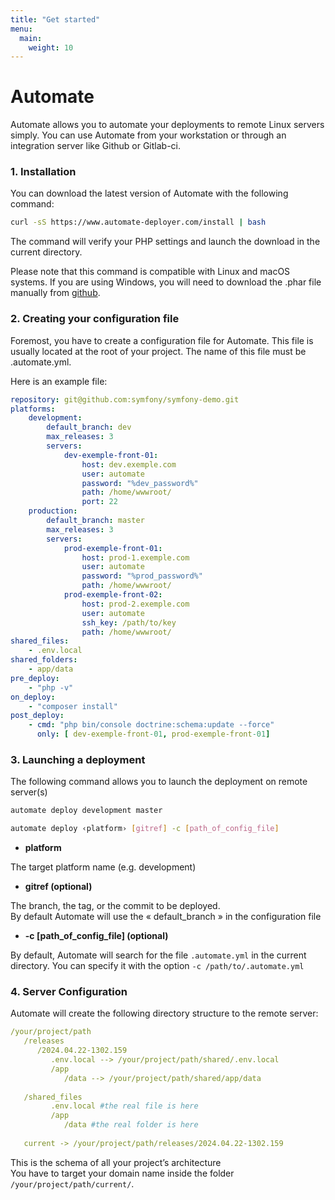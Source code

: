 ```yaml
---
title: "Get started"
menu:
  main:
    weight: 10
---
```

# Automate

Automate allows you to automate your deployments to remote Linux servers simply.
You can use Automate from your workstation or through an integration server like Github or Gitlab-ci.

### 1. Installation

You can download the latest version of Automate with the following command:    

~~~~bash
curl -sS https://www.automate-deployer.com/install | bash
~~~~

The command will verify your PHP settings and launch the download in the current directory.

Please note that this command is compatible with Linux and macOS systems.
If you are using Windows, you will need to download the .phar file manually from [github](https://github.com/automatephp/automate/releases).



### 2. Creating your configuration file

Foremost, you have to create a configuration file for Automate.
This file is usually located at the root of your project. The name of this file must be .automate.yml.

Here is an example file:

~~~~yaml
repository: git@github.com:symfony/symfony-demo.git
platforms:
    development:
        default_branch: dev
        max_releases: 3
        servers:
            dev-exemple-front-01:
                host: dev.exemple.com
                user: automate
                password: "%dev_password%"
                path: /home/wwwroot/
                port: 22
    production:
        default_branch: master
        max_releases: 3
        servers:
            prod-exemple-front-01:
                host: prod-1.exemple.com
                user: automate
                password: "%prod_password%"
                path: /home/wwwroot/
            prod-exemple-front-02:
                host: prod-2.exemple.com
                user: automate
                ssh_key: /path/to/key
                path: /home/wwwroot/
shared_files:
    - .env.local
shared_folders:
    - app/data
pre_deploy:
    - "php -v"
on_deploy:
    - "composer install"
post_deploy:
    - cmd: "php bin/console doctrine:schema:update --force"
      only: [ dev-exemple-front-01, prod-exemple-front-01]
~~~~


### 3. Launching a deployment

The following command allows you to launch the deployment on remote server(s)

~~~~bash
automate deploy development master
~~~~

~~~~bash
automate deploy ‹platform› [gitref] -c [path_of_config_file]
~~~~

* **platform**

The target platform name (e.g. development)

* **gitref (optional)**

The branch, the tag, or the commit to be deployed.    
By default Automate will use the « default_branch » in the configuration file

* **-c [path_of_config_file] (optional)**

By default, Automate will search for the file ```.automate.yml``` in the current directory. You can specify it with the option ```-c /path/to/.automate.yml```


### 4. Server Configuration

Automate will create the following directory structure to the remote server:

~~~~yaml
/your/project/path
   /releases
      /2024.04.22-1302.159
         .env.local --> /your/project/path/shared/.env.local
         /app
            /data --> /your/project/path/shared/app/data
 
   /shared_files
         .env.local #the real file is here
         /app
            /data #the real folder is here
 
   current -> /your/project/path/releases/2024.04.22-1302.159
~~~~

This is the schema of all your project’s architecture    
You have to target your domain name inside the folder ```/your/project/path/current/```.